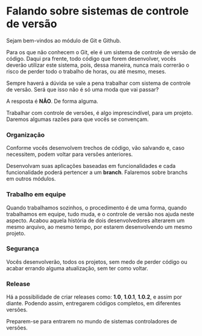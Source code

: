 # Falando sobre sistemas de controle de versão

Sejam bem-vindos ao módulo de Git e Github.

Para os que não conhecem o Git, ele é um sistema de controle de versão de código. Daqui pra frente, todo código que forem desenvolver, vocês deverão utilizar este sistema, pois, dessa maneira, nunca mais correrão o risco de perder todo o trabalho de horas, ou até mesmo, meses.

Sempre haverá a dúvida se vale a pena trabalhar com sistema de controle de versão. Será que isso não é só uma moda que vai passar?

A resposta é **NÃO**. De forma alguma.

Trabalhar com controle de versões, é algo imprescindível, para um projeto. Daremos algumas razões para que vocês se convençam.

### Organização

Conforme vocês desenvolvem trechos de código, vão salvando e, caso necessitem, podem voltar para versões anteriores.

Desenvolvam suas aplicações baseadas em funcionalidades e cada funcionalidade poderá pertencer a um **branch**. Falaremos sobre branchs em outros módulos.

### Trabalho em equipe

Quando trabalhamos sozinhos, o procedimento é de uma forma, quando trabalhamos em equipe, tudo muda, e o controle de versão nos ajuda neste aspecto. Acabou aquela história de dois desenvolvedores alterarem um mesmo arquivo, ao mesmo tempo, por estarem desenvolvendo um mesmo projeto.

### Segurança

Vocês desenvolverão, todos os projetos, sem medo de perder código ou acabar errando alguma atualização, sem ter como voltar.

### Release

Há a possibilidade de criar releases como: **1.0**, **1.0.1**, **1.0.2**, e assim por diante. Podendo assim, entregarem códigos completos, em diferentes versões.

Preparem-se para entrarem no mundo de sistemas controladores de versões.